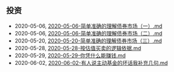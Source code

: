 ## 投资
* 2020-05-06, [2020-05-06-简单准确的理解债券市场（一）.md](../posts\2020-05-06-简单准确的理解债券市场（一）.md)
* 2020-05-06, [2020-05-06-简单准确的理解债券市场（二）.md](../posts\2020-05-06-简单准确的理解债券市场（二）.md)
* 2020-05-20, [2020-05-20-简单准确的理解债券市场（三）.md](../posts\2020-05-20-简单准确的理解债券市场（三）.md)
* 2020-05-28, [2020-05-28-按估值买卖的逻辑依据.md](../posts\2020-05-28-按估值买卖的逻辑依据.md)
* 2020-05-29, [2020-05-29-你凭什么能赚钱.md](../posts\2020-05-29-你凭什么能赚钱.md)
* 2020-06-02, [2020-06-02-有人说主动基金的坏话我补充几句.md](../posts\2020-06-02-有人说主动基金的坏话我补充几句.md)